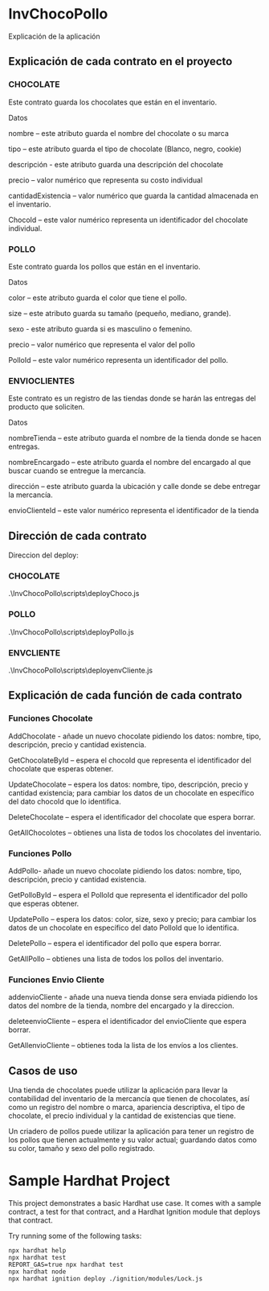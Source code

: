 # InvChocoPollo
Explicación de la aplicación  

 

## Explicación de cada contrato en el proyecto  

### CHOCOLATE  

Este contrato guarda los chocolates que están en el inventario. 

Datos 

nombre – este atributo guarda el nombre del chocolate o su marca 

tipo – este atributo guarda el tipo de chocolate (Blanco, negro, cookie) 

descripción - este atributo guarda una descripción del chocolate 

precio – valor numérico que representa su costo individual 

cantidadExistencia – valor numérico que guarda la cantidad almacenada en el inventario. 

ChocoId – este valor numérico representa un identificador del chocolate individual. 

 

### POLLO 

Este contrato guarda los pollos que están en el inventario. 

Datos  

color – este atributo guarda el color que tiene el pollo. 

size – este atributo guarda su tamaño (pequeño, mediano, grande). 

sexo - este atributo guarda si es masculino o femenino. 

precio – valor numérico que representa el valor del pollo  

PolloId – este valor numérico representa un identificador del pollo. 

 

### ENVIOCLIENTES 

Este contrato es un registro de las tiendas donde se harán las entregas del producto que soliciten. 

Datos 

nombreTienda – este atributo guarda el nombre de la tienda donde se hacen entregas. 

nombreEncargado – este atributo guarda el nombre del encargado al que buscar cuando se entregue la mercancía. 

dirección – este atributo guarda la ubicación y calle donde se debe entregar la mercancía. 

envioClienteId – este valor numérico representa el identificador de la tienda 

 

 

 

 

## Dirección de cada contrato 

Direccion del deploy: 

### CHOCOLATE 

.\InvChocoPollo\scripts\deployChoco.js 

### POLLO 

.\InvChocoPollo\scripts\deployPollo.js 

### ENVCLIENTE 

.\InvChocoPollo\scripts\deployenvCliente.js 

 

## Explicación de cada función de cada contrato  

### Funciones Chocolate 

AddChocolate - añade un nuevo chocolate pidiendo los datos: nombre, tipo, descripción, precio y cantidad existencia. 

GetChocolateById – espera el chocoId que representa el identificador del chocolate que esperas obtener. 

UpdateChocolate – espera los datos: nombre, tipo, descripción, precio y cantidad existencia; para cambiar los datos de un chocolate en específico del dato chocoId que lo identifica. 

DeleteChocolate – espera el identificador del chocolate que espera borrar. 

GetAllChocolotes – obtienes una lista de todos los chocolates del inventario. 

 

### Funciones Pollo 

AddPollo- añade un nuevo chocolate pidiendo los datos: nombre, tipo, descripción, precio y cantidad existencia.  

GetPolloById – espera el PolloId que representa el identificador del pollo que esperas obtener.  

UpdatePollo – espera los datos: color, size, sexo y precio; para cambiar los datos de un chocolate en específico del dato PolloId que lo identifica.  

DeletePollo – espera el identificador del pollo que espera borrar.  

GetAllPollo – obtienes una lista de todos los pollos del inventario. 

 

### Funciones Envio Cliente 

addenvioCliente - añade una nueva tienda donse sera enviada pidiendo los datos del nombre de la tienda, nombre del encargado y la direccion. 

deleteenvioCliente – espera el identificador del envioCliente que espera borrar. 

GetAllenvioCliente – obtienes toda la lista de los envíos a los clientes. 

 

 

## Casos de uso  

Una tienda de chocolates puede utilizar la aplicación para llevar la contabilidad del inventario de la mercancía que tienen de chocolates, así como un registro del nombre o marca, apariencia descriptiva, el tipo de chocolate, el precio individual y la cantidad de existencias que tiene. 

 

Un criadero de pollos puede utilizar la aplicación para tener un registro de los pollos que tienen actualmente y su valor actual; guardando datos como su color, tamaño y sexo del pollo registrado. 

 

# Sample Hardhat Project

This project demonstrates a basic Hardhat use case. It comes with a sample contract, a test for that contract, and a Hardhat Ignition module that deploys that contract.

Try running some of the following tasks:

```shell
npx hardhat help
npx hardhat test
REPORT_GAS=true npx hardhat test
npx hardhat node
npx hardhat ignition deploy ./ignition/modules/Lock.js
```

